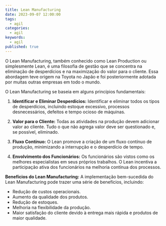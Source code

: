 ```yaml
---
title: Lean Manufacturing
date: 2023-09-07 12:00:00
tags:
  - agil
categories:
  - agil
keywords:
  - agil
published: true
---
```

O Lean Manufacturing, também conhecido como Lean Production ou simplesmente Lean, é uma filosofia de gestão que se concentra na eliminação de desperdícios e na maximização do valor para o cliente. Essa abordagem teve origem na Toyota no Japão e foi posteriormente adotada por muitas outras empresas em todo o mundo.

O Lean Manufacturing se baseia em alguns princípios fundamentais:

1. **Identificar e Eliminar Desperdícios:** Identificar e eliminar todos os tipos de desperdícios, incluindo estoque excessivo, processos desnecessários, defeitos e tempo ocioso de máquinas.
    
2. **Valor para o Cliente:** Todas as atividades na produção devem adicionar valor ao cliente. Tudo o que não agrega valor deve ser questionado e, se possível, eliminado.
    
3. **Fluxo Contínuo:** O Lean promove a criação de um fluxo contínuo de produção, minimizando a interrupção e o desperdício de tempo.
    
4. **Envolvimento dos Funcionários:** Os funcionários são vistos como os melhores especialistas em seus próprios trabalhos. O Lean incentiva a participação ativa dos funcionários na melhoria contínua dos processos.
    

**Benefícios do Lean Manufacturing:** A implementação bem-sucedida do Lean Manufacturing pode trazer uma série de benefícios, incluindo:

- Redução de custos operacionais.
- Aumento da qualidade dos produtos.
- Redução de estoques.
- Melhoria na flexibilidade da produção.
- Maior satisfação do cliente devido à entrega mais rápida e produtos de maior qualidade.